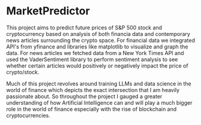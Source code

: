 # MarketPredictor

This project aims to predict future prices of S&P 500 stock and cryptocurrency based on analysis of both financia data and contemporary news articles surrounding the crypto space. For financial data we integrated API's from yfinance and libraries like matplotlib to visualize and graph the data. For news articles we fetched data from a New York Times API and used the VaderSentiment library to perform sentiment analysis to see whether certain articles would positively or negatively impact the price of crypto/stock. 

Much of this project revolves around training LLMs and data science in the world of finance which depicts the exact intersection that I am heavily passionate about. So throughout the project I gauged a greater understanding of how Artificial Intelligence can and will play a much bigger role in the world of finance especially with the rise of blockchain and cryptocurrencies. 
